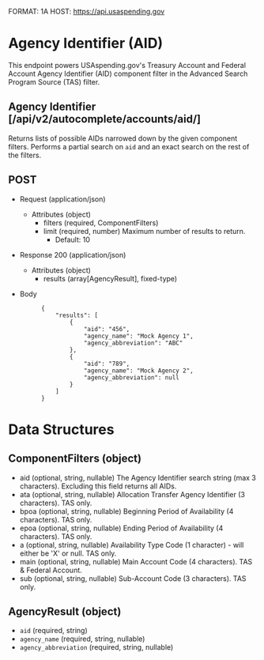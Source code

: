 FORMAT: 1A
HOST: https://api.usaspending.gov

# Agency Identifier (AID)

This endpoint powers USAspending.gov's Treasury Account and Federal Account Agency Identifier (AID) component filter in the Advanced Search Program Source (TAS) filter.

## Agency Identifier [/api/v2/autocomplete/accounts/aid/]

Returns lists of possible AIDs narrowed down by the given component filters. Performs a partial search on `aid` and an exact search on the rest of the filters.

## POST
+ Request (application/json)
    + Attributes (object)
        + filters (required, ComponentFilters)
        + limit (required, number)
            Maximum number of results to return.
            + Default: 10

+ Response 200 (application/json)
    + Attributes (object)
        + results (array[AgencyResult], fixed-type)

+ Body

            {
                "results": [
                    {
                        "aid": "456",
                        "agency_name": "Mock Agency 1",
                        "agency_abbreviation": "ABC"
                    },
                    {
                        "aid": "789",
                        "agency_name": "Mock Agency 2",
                        "agency_abbreviation": null
                    }
                ]
            }

# Data Structures

## ComponentFilters (object)
+ aid (optional, string, nullable)
    The Agency Identifier search string (max 3 characters). Excluding this field returns all AIDs.
+ ata (optional, string, nullable)
    Allocation Transfer Agency Identifier (3 characters). TAS only.
+ bpoa (optional, string, nullable)
    Beginning Period of Availability (4 characters). TAS only.
+ epoa (optional, string, nullable)
    Ending Period of Availability (4 characters). TAS only.
+ a (optional, string, nullable)
    Availability Type Code (1 character) - will either be 'X' or null. TAS only.
+ main (optional, string, nullable)
    Main Account Code (4 characters). TAS & Federal Account.
+ sub (optional, string, nullable)
    Sub-Account Code (3 characters). TAS only.

## AgencyResult (object)
+ `aid` (required, string)
+ `agency_name` (required, string, nullable)
+ `agency_abbreviation` (required, string, nullable)
